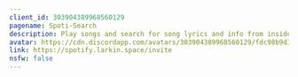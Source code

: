 ```yaml
---
client_id: 303904389968560129
pagename: Spoti-Search
description: Play songs and search for song lyrics and info from inside Discord!
avatar: https://cdn.discordapp.com/avatars/303904389968560129/fdc98b9d39723ce4c278874b4eebeec6.png
link: https://spotify.larkin.space/invite
nsfw: false
---
```

